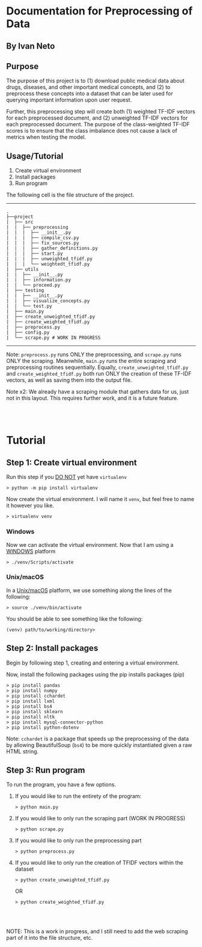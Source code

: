 # Documentation for Preprocessing of Data

## By Ivan Neto

## Purpose

The purpose of this project is to (1) download public medical data about drugs, diseases, and other important medical concepts, and (2) to preprocess these concepts into a dataset that can be later used for querying important information upon user request.

Further, this preprocessing step will create both (1) weighted TF-IDF vectors for each preprocessed document, and (2) unweighted TF-IDF vectors for each preprocessed document. The purpose of the class-weighted TF-IDF scores is to ensure that the class imbalance does not cause a lack of metrics when testing the model.

## Usage/Tutorial

1. Create virtual environment
2. Install packages
3. Run program

The following cell is the file structure of the project.

---

```
.
├──project
|  ├── src
|  |  ├── preprocessing
|  |  |  ├── __init__.py
|  |  |  ├── compile_csv.py
|  |  |  ├── fix_sources.py
|  |  |  ├── gather_definitions.py
|  |  |  ├── start.py
|  |  |  ├── unweighted_tfidf.py
|  |  |  └── weightedt_tfidf.py
|  ├── utils
|  |  ├── __init__.py
|  |  ├── information.py
|  |  └── proceed.py
|  ├── testing
|  |  ├── __init__.py
|  |  ├── visualize_concepts.py
|  |  └── test.py
|  ├── main.py
|  ├── create_unweighted_tfidf.py
|  ├── create_weighted_tfidf.py
|  ├── preprocess.py
|  ├── config.py
|  └── scrape.py # WORK IN PROGRESS
```

---

Note: `preprocess.py` runs ONLY the preprocessing, and `scrape.py` runs ONLY the scraping. Meanwhile, `main.py` runs the entire scraping and preprocessing routines sequentially. Equally, `create_unweighted_tfidf.py` and `create_weighted_tfidf.py` both run ONLY the creation of these TF-IDF vectors, as well as saving them into the output file.

Note x2: We already have a scraping module that gathers data for us, just not in this layout. This requires further work, and it is a future feature.

<br>
<br>

# Tutorial

## Step 1: Create virtual environment

Run this step if you <ins>DO NOT</ins> yet have `virtualenv`
```
> python -m pip install virtualenv
```
Now create the virtual environment. I will name it `venv`, but feel free to name it however you like.
```
> virtualenv venv
```

### Windows
Now we can activate the virtual environment. Now that I am using a <ins>WINDOWS</ins> platform
```
> ./venv/Scripts/activate
```

### Unix/macOS
In a <ins>Unix/macOS</ins> platform, we use something along the lines of the following:
```
> source ./venv/bin/activate
```
You should be able to see something like the following:
```
(venv) path/to/working/directory>
```


## Step 2: Install packages

Begin by following step 1, creating and entering a virtual environment.

Now, install the following packages using the pip installs packages (pip)

```
> pip install pandas
> pip install numpy
> pip install cchardet
> pip install lxml
> pip install bs4
> pip install sklearn
> pip install nltk
> pip install mysql-connector-python
> pip install python-dotenv
```

Note: `cchardet` is a package that speeds up the preprocessing of the data by allowing BeautifulSoup (`bs4`) to be more quickly instantiated given a raw HTML string.


## Step 3: Run program

To run the program, you have a few options.

1. If you would like to run the entirety of the program:
   ```
   > python main.py
   ```
2. If you would like to only run the scraping part (WORK IN PROGRESS)
   ```
   > python scrape.py
   ```
3. If you would like to only run the preprocessing part
   ```
   > python preprocess.py
   ```
4. If you would like to only run the creation of TFIDF vectors within the dataset
   ```
   > python create_unweighted_tfidf.py
   ```
   OR
   ```
   > python create_weighted_tfidf.py
   ```

<br>
<br>

NOTE: This is a work in progress, and I still need to add the web scraping part of it into the file structure, etc.